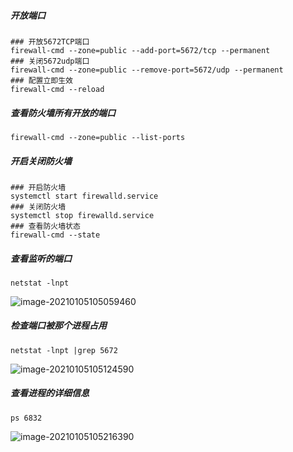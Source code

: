 ##### 开放端口

```SHELL
### 开放5672TCP端口
firewall-cmd --zone=public --add-port=5672/tcp --permanent
### 关闭5672udp端口
firewall-cmd --zone=public --remove-port=5672/udp --permanent
### 配置立即生效
firewall-cmd --reload
```



##### 查看防火墙所有开放的端口

```SHELL
firewall-cmd --zone=public --list-ports
```



##### 开启关闭防火墙

```SHELL
### 开启防火墙
systemctl start firewalld.service
### 关闭防火墙
systemctl stop firewalld.service
### 查看防火墙状态
firewall-cmd --state
```



##### 查看监听的端口

```shell
netstat -lnpt
```

![image-20210105105059460](https://typroa12138.oss-cn-hangzhou.aliyuncs.com/image/2021/01/2021010510505959.png)



##### 检查端口被那个进程占用

```SHELL
netstat -lnpt |grep 5672
```

![image-20210105105124590](https://typroa12138.oss-cn-hangzhou.aliyuncs.com/image/2021/01/2021010510512424.png)

##### 查看进程的详细信息

```SHELL
ps 6832
```

![image-20210105105216390](https://typroa12138.oss-cn-hangzhou.aliyuncs.com/image/2021/01/2021010510521616.png)
